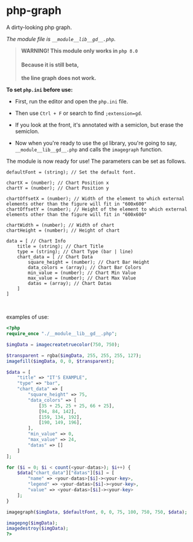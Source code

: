 # php-graph
A dirty-looking php graph.

*The module file is `__module__lib__gd__.php`.*


> **WARNING! This module only works in `php 8.0`**
> #### Because it is still beta,
> **the line graph does not work.**


**To set `php.ini` before use:**

- First, run the editor and open the `php.ini` file.

- Then use `Ctrl + F` or search to find `;extension=gd`.

- If you look at the front, it's annotated with a semiclon, but erase the semiclon.

- Now when you're ready to use the `gd` library, you're going to say, `__module__lib__gd__.php` and calls the `imagegraph` function.

The module is now ready for use! The parameters can be set as follows.

```
defaultFont = (string); // Set the default font.

chartX = (number); // Chart Position x
chartY = (number); // Chart Position y

chartOffsetX = (number); // Width of the element to which external elements other than the figure will fit in "600x600"
chartOffsetY = (number); // Height of the element to which external elements other than the figure will fit in "600x600"

chartWidth = (number); // Width of chart
chartHeight = (number); // Height of chart

data = [ // Chart Info
    title = (string); // Chart Title
    type = (string); // Chart Type (bar | line)
    chart_data = [ // Chart Data
        square_height = (number); // Chart Bar Height
        data_colors = (array); // Chart Bar Colors
        min_value = (number); // Chart Min Value
        max_value = (number); // Chart Max Value
        datas = (array); // Chart Datas
    ]
]
```

<br>

examples of use:

```php
<?php
require_once "./__module__lib__gd__.php";

$imgData = imagecreatetruecolor(750, 750);

$transparent = rgba($imgData, 255, 255, 255, 127);
imagefill($imgData, 0, 0, $transparent);

$data = [
    "title" => "IT'S EXAMPLE",
    "type" => "bar",
    "chart_data" => [
        "square_height" => 75,
        "data_colors" => [
            [35 + 25, 25 + 25, 66 + 25],
            [94, 84, 142],
            [159, 134, 192],
            [190, 149, 196],
        ],
        "min_value" => 0,
        "max_value" => 24,
        "datas" => []
    ]
];

for ($i = 0; $i < count(<your-datas>); $i++) {
    $data["chart_data"]["datas"][$i] = [
        "name" => <your-datas>[$i]-><your-key>,
        "legend" => <your-datas>[$i]-><your-key>,
        "value" => <your-datas>[$i]-><your-key>
    ];
}

imagegraph($imgData, $defaultFont, 0, 0, 75, 100, 750, 750, $data);

imagepng($imgData);
imagedestroy($imgData);
?>
```
